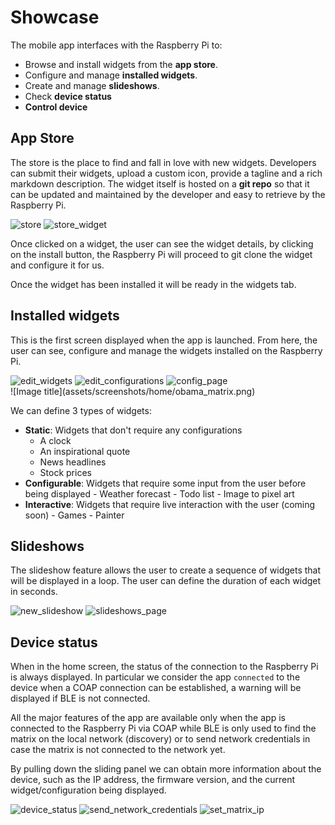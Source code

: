 # Showcase
The mobile app interfaces with the Raspberry Pi to:

- Browse and install widgets from the **app store**.
- Configure and manage **installed widgets**.
- Create and manage **slideshows**.
- Check **device status**
- **Control device**

## App Store
The store is the place to find and fall in love with new widgets.
Developers can submit their widgets, upload a custom icon, provide a tagline and a rich markdown description.
The widget itself is hosted on a **git repo** so that it can be updated and maintained by the developer and easy to retrieve by the Raspberry Pi.

<div class="screenshots-container">
    <img src="assets/screenshots/store/store.png" alt="store">
    <img src="assets/screenshots/store/store_widget.png" alt="store_widget">
</div>

Once clicked on a widget, the user can see the widget details, by clicking on the install button,
the Raspberry Pi will proceed to git clone the widget and configure it for us.

Once the widget has been installed it will be ready in the widgets tab.

## Installed widgets
This is the first screen displayed when the app is launched.
From here, the user can see, configure and manage the widgets installed on the Raspberry Pi.

<div class="screenshots-container">
    <img src="assets/screenshots/home/edit_widgets.png" alt="edit_widgets">
    <img src="assets/screenshots/home/edit_configurations.png" alt="edit_configurations">
    <img src="assets/screenshots/home/config_page.png" alt="config_page">
</div>
![Image title](assets/screenshots/home/obama_matrix.png)

We can define 3 types of widgets:

- **Static**: Widgets that don't require any configurations
    - A clock
    - An inspirational quote
    - News headlines
    - Stock prices
- **Configurable**: Widgets that require some input from the user before being displayed
      - Weather forecast
      - Todo list
      - Image to pixel art
- **Interactive**: Widgets that require live interaction with the user (coming soon)
      - Games
      - Painter

## Slideshows
The slideshow feature allows the user to create a sequence of widgets that will be displayed in a loop.
The user can define the duration of each widget in seconds.

<div class="screenshots-container">
    <img src="assets/screenshots/slideshows/new_slideshow.png" alt="new_slideshow">
    <img src="assets/screenshots/slideshows/slideshows_page.png" alt="slideshows_page">
</div>

## Device status
When in the home screen, the status of the connection to the Raspberry Pi is always displayed. In particular we consider the app `connected`
to the device when a COAP connection can be established, a warning will be displayed if BLE is not connected.

All the major features of the app are available only when the app is connected to the Raspberry Pi via COAP while BLE is only 
used to find the matrix on the local network (discovery) or to send network credentials in case the matrix is not connected to the network yet.

By pulling down the sliding panel we can obtain more information about the device, such as the IP address, the firmware version, and the current widget/configuration being displayed.

<div class="screenshots-container">
    <img src="assets/screenshots/device/device_status.png" alt="device_status">
    <img src="assets/screenshots/device/send_network_credentials.png" alt="send_network_credentials">
    <img src="assets/screenshots/device/set_matrix_ip.png" alt="set_matrix_ip">
</div>